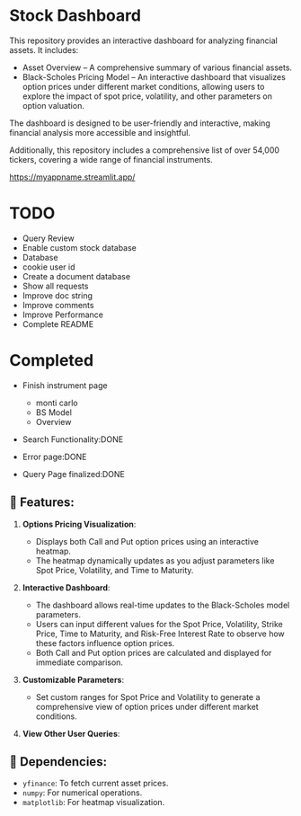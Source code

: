 # Stock Dashboard


This repository provides an interactive dashboard for analyzing financial assets. It includes:
 - Asset Overview – A comprehensive summary of various financial assets.
 - Black-Scholes Pricing Model – An interactive dashboard that visualizes option prices under different market conditions, allowing users to explore the impact of spot price, volatility, and other parameters on option valuation.

The dashboard is designed to be user-friendly and interactive, making financial analysis more accessible and insightful.

Additionally, this repository includes a comprehensive list of over 54,000 tickers, covering a wide range of financial instruments.

https://myappname.streamlit.app/

# TODO

- Query Review
- Enable custom stock database
- Database
- cookie user id
- Create a document database 
- Show all requests
- Improve doc string
- Improve comments
- Improve Performance
- Complete README

# Completed
- Finish instrument page 
  - monti carlo
  - BS Model
  - Overview

- Search Functionality:DONE
- Error page:DONE
- Query Page finalized:DONE
    
## 🚀 Features:

1. **Options Pricing Visualization**: 
   - Displays both Call and Put option prices using an interactive heatmap.
   - The heatmap dynamically updates as you adjust parameters like Spot Price, Volatility, and Time to Maturity.
   
2. **Interactive Dashboard**:
   - The dashboard allows real-time updates to the Black-Scholes model parameters.
   - Users can input different values for the Spot Price, Volatility, Strike Price, Time to Maturity, and Risk-Free Interest Rate to observe how these factors influence option prices.
   - Both Call and Put option prices are calculated and displayed for immediate comparison.
   
3. **Customizable Parameters**:
   - Set custom ranges for Spot Price and Volatility to generate a comprehensive view of option prices under different market conditions.

4. **View Other User Queries**:
   

## 🔧 Dependencies: 
- `yfinance`: To fetch current asset prices.
- `numpy`: For numerical operations.
- `matplotlib`: For heatmap visualization.


